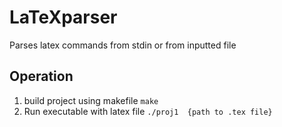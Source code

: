 # LaTeXparser

Parses latex commands from stdin or from inputted file

## Operation
1. build project using makefile
    ```make``` 
2. Run executable with latex file
    ```./proj1  {path to .tex file}```